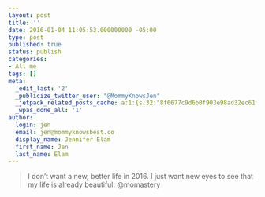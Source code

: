 ```yaml
---
layout: post
title: ''
date: 2016-01-04 11:05:53.000000000 -05:00
type: post
published: true
status: publish
categories:
- All me
tags: []
meta:
  _edit_last: '2'
  _publicize_twitter_user: "@MommyKnowsJen"
  _jetpack_related_posts_cache: a:1:{s:32:"8f6677c9d6b0f903e98ad32ec61f8deb";a:2:{s:7:"expires";i:1468668698;s:7:"payload";a:3:{i:0;a:1:{s:2:"id";i:197;}i:1;a:1:{s:2:"id";i:487;}i:2;a:1:{s:2:"id";i:85;}}}}
  _wpas_done_all: '1'
author:
  login: jen
  email: jen@mommyknowsbest.co
  display_name: Jennifer Elam
  first_name: Jen
  last_name: Elam
---
```

<blockquote>I don’t want a new, better life in 2016. I just want new eyes to see that my life is already beautiful. @momastery</p></blockquote>
